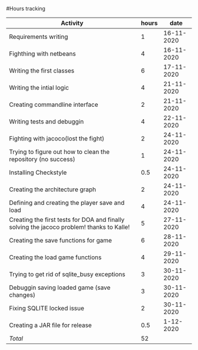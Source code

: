 #Hours tracking


Activity | hours| date
---------|------|-------
Requirements writing| 1 |16-11-2020
Fighthing with netbeans | 4|16-11-2020
Writing the first classes| 6|17-11-2020
Writing the intial logic |4|21-11-2020
Creating commandline interface|2|21-11-2020
Writing tests and debuggin|4|22-11-2020
Fighting with jacoco(lost the fight)|2|24-11-2020
Trying to figure out how to clean the repository (no success)|1|24-11-2020
Installing Checkstyle |0.5|24-11-2020
Creating the architecture graph|2|24-11-2020
Defining and creating the player save and load|4|24-11-2020
Creating the first tests for DOA and finally solving the jacoco problem! thanks to Kalle!|5|27-11-2020
Creating the save functions for game|6|28-11-2020
Creating the load game functions|4|29-11-2020
Trying to get rid of sqlite_busy exceptions|3|30-11-2020
Debuggin saving loaded game (save changes) |3|30-11-2020
Fixing SQLITE locked issue |2|30-11-2020
Creating a JAR file for release|0.5|1-12-2020
*Total*|52|

